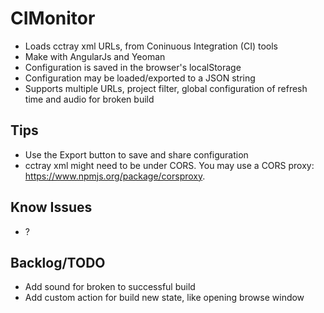 

# CIMonitor


- Loads cctray xml URLs, from Coninuous Integration (CI) tools
- Make with AngularJs and Yeoman
- Configuration is saved in the browser's localStorage
- Configuration may be loaded/exported to a JSON string
- Supports multiple URLs, project filter, global configuration of refresh time and audio for broken build


## Tips

- Use the Export button to save and share configuration
- cctray xml might need to be under CORS. You may use a CORS proxy: https://www.npmjs.org/package/corsproxy.


## Know Issues

- ?


## Backlog/TODO

- Add sound for broken to successful build
- Add custom action for build new state, like opening browse window
